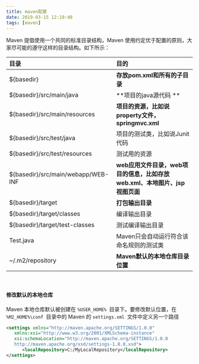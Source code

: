 ```yaml
---
title: maven配置
date: 2019-03-15 12:19:40
tags: [maven]
---
```


Maven 提倡使用一个共同的标准目录结构，Maven 使用约定优于配置的原则，大家尽可能的遵守这样的目录结构。如下所示：



| 目录                               | 目的                                                         |
| :--------------------------------- | :----------------------------------------------------------- |
| ${basedir}                         | **存放pom.xml和所有的子目录**                                |
| ${basedir}/src/main/java           | **项目的java源代码 **                                        |
| ${basedir}/src/main/resources      | **项目的资源，比如说property文件，springmvc.xml**            |
| ${basedir}/src/test/java           | 项目的测试类，比如说Junit代码                                |
| ${basedir}/src/test/resources      | 测试用的资源                                                 |
| ${basedir}/src/main/webapp/WEB-INF | **web应用文件目录，web项目的信息，比如存放web.xml、本地图片、jsp视图页面** |
| ${basedir}/target                  | **打包输出目录**                                             |
| ${basedir}/target/classes          | 编译输出目录                                                 |
| ${basedir}/target/test-classes     | 测试编译输出目录                                             |
| Test.java                          | Maven只会自动运行符合该命名规则的测试类                      |
| ~/.m2/repository                   | **Maven默认的本地仓库目录位置**                              |

<br/>

<!--more-->

#### 修改默认的本地仓库

Maven 本地仓库默认被创建在 `%USER_HOME% `目录下。要修改默认位置，在 `%M2_HOME%\conf `目录中的 Maven 的 `settings.xml `文件中定义另一个路径

```xml
<settings xmlns="http://maven.apache.org/SETTINGS/1.0.0"
   xmlns:xsi="http://www.w3.org/2001/XMLSchema-instance"
   xsi:schemaLocation="http://maven.apache.org/SETTINGS/1.0.0 
   http://maven.apache.org/xsd/settings-1.0.0.xsd">
      <localRepository>C:/MyLocalRepository</localRepository>
</settings>
```

